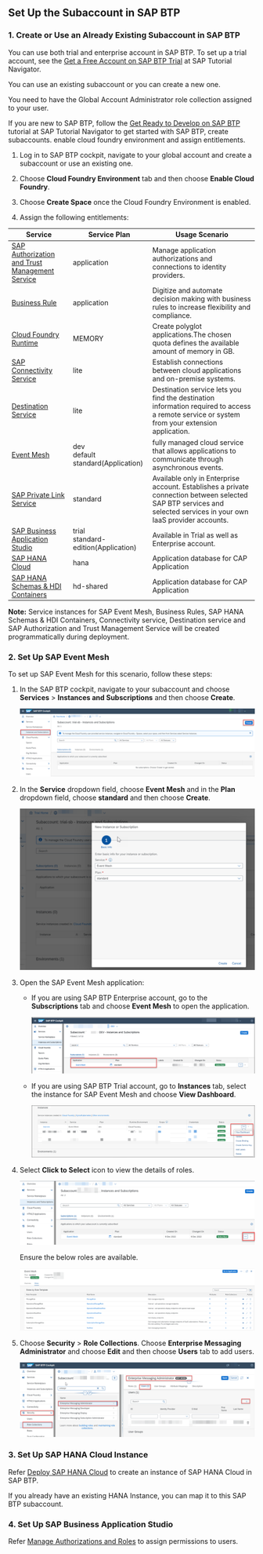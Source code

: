 ## Set Up the Subaccount in SAP BTP

### 1. Create or Use an Already Existing Subaccount in SAP BTP

You can use both trial and enterprise account in SAP BTP. To set up a trial account, see the [Get a Free Account on SAP BTP Trial](https://developers.sap.com/tutorials/hcp-create-trial-account.html) at SAP Tutorial Navigator.

You can use an existing subaccount or you can create a new one.

You need to have the Global Account Administrator role collection assigned to your user.

If you are new to SAP BTP, follow the [Get Ready to Develop on SAP BTP](https://developers.sap.com/group.scp-1-get-ready.html) tutorial at SAP Tutorial Navigator to get started with SAP BTP, create subaccounts. enable cloud foundry environment and assign entitlements.

1. Log in to SAP BTP cockpit, navigate to your global account and create a subaccount or use an existing one.
2. Choose **Cloud Foundry Environment** tab and then choose **Enable Cloud Foundry**.
3. Choose **Create Space** once the Cloud Foundry Environment is enabled.

4. Assign the following entitlements:

Service | Service Plan | Usage Scenario |
--- | --- | --- |
|[SAP Authorization and Trust Management Service](https://discovery-center.cloud.sap/serviceCatalog/authorization-and-trust-management-service?region=all&tab=feature) | application | Manage application authorizations and connections to identity providers.|
|[Business Rule](https://help.sap.com/docs/BUSINESS_RULES) | application | Digitize and automate decision making with business rules to increase flexibility and compliance.|
[Cloud Foundry Runtime](https://discovery-center.cloud.sap/serviceCatalog/cloud-foundry-runtime?region=all) | MEMORY | Create polyglot applications.The chosen quota defines the available amount of memory in GB.|
[SAP Connectivity Service](https://discovery-center.cloud.sap/serviceCatalog/connectivity-service?service_plan=lite&region=all&commercialModel=cloud) | lite | Establish connections between cloud applications and on-premise systems.|
[Destination Service](https://discovery-center.cloud.sap/serviceCatalog/destination?service_plan=lite&region=all&commercialModel=cloud) | lite | Destination service lets you find the destination information required to access a remote service or system from your extension application.|
[Event Mesh](https://discovery-center.cloud.sap/serviceCatalog/event-mesh?region=all) | dev <br> default <br> standard(Application) | fully managed cloud service that allows applications to communicate through asynchronous events.|
[SAP Private Link Service](https://discovery-center.cloud.sap/serviceCatalog/private-link-service?service_plan=standard&region=all&commercialModel=cloud) | standard | Available only in Enterprise account. Establishes a private connection between selected SAP BTP services and selected services in your own IaaS provider accounts.|
[SAP Business Application Studio](https://discovery-center.cloud.sap/serviceCatalog/business-application-studio?region=all) | trial <br> standard-edition(Application) | Available in Trial as well as Enterprise account.
[SAP HANA Cloud](https://discovery-center.cloud.sap/serviceCatalog/sap-hana-cloud?tab=customerreference&region=all)  | hana | Application database for CAP Application
[SAP HANA Schemas & HDI Containers](https://help.sap.com/docs/SAP_HANA_PLATFORM/3823b0f33420468ba5f1cf7f59bd6bd9/e28abca91a004683845805efc2bf967c.html?version=2.0.04&locale=en-US) | hd-shared | Application database for CAP Application

**Note:** Service instances for SAP Event Mesh, Business Rules, SAP HANA Schemas & HDI Containers, Connectivity service, Destination service and SAP Authorization and Trust Management Service will be created programmatically during deployment. 

### 2. Set Up SAP Event Mesh

To set up SAP Event Mesh for this scenario, follow these steps:

1. In the SAP BTP cockpit, navigate to your subaccount and choose **Services** > **Instances and Subscriptions** and then choose **Create**.

    ![plot](./images/sub-eventmesh.png)

2. In the **Service** dropdown field, choose **Event Mesh** and in the **Plan** dropdown field, choose **standard** and then choose **Create**.

    ![plot](./images/sub-eventmesh1.png)

3. Open the SAP Event Mesh application:

    - If you are using SAP BTP Enterprise account, go to the **Subscriptions** tab and choose **Event Mesh** to open the application.

        ![plot](./images/eventmesh-btp.png)
    
    - If you are using SAP BTP Trial account, go to **Instances** tab, select the instance for SAP Event Mesh and choose **View Dashboard**.

        ![plot](./images/viewdashboard.png)

4. Select **Click to Select** icon to view the details of roles. 

    ![plot](./images/eventmesh-btp-roles.png)

    Ensure the below roles are available.

    ![plot](./images/eventmesh-roles.png)

5. Choose **Security** > **Role Collections**. Choose **Enterprise Messaging Administrator** and choose **Edit** and then choose **Users** tab to add users.

    ![plot](./images/rolecollection.png)

### 3. Set Up SAP HANA Cloud Instance

Refer [Deploy SAP HANA Cloud](https://developers.sap.com/tutorials/hana-cloud-deploying.html) to create an instance of SAP HANA Cloud in SAP BTP. 

If you already have an existing HANA Instance, you can map it to this SAP BTP subaccount.

### 4. Set Up SAP Business Application Studio

Refer [Manage Authorizations and Roles](https://help.sap.com/docs/SAP%20Business%20Application%20Studio/9d1db9835307451daa8c930fbd9ab264/01e69c53003c4b0a8a64310a3f08867d.html) to assign permissions to users.